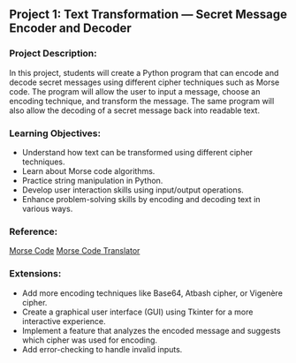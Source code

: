 ## **Project 1: Text Transformation — Secret Message Encoder and Decoder**

### **Project Description:**
In this project, students will create a Python program that can encode and decode secret messages using different cipher techniques such as Morse code. The program will allow the user to input a message, choose an encoding technique, and transform the message. The same program will also allow the decoding of a secret message back into readable text.

### **Learning Objectives:**
- Understand how text can be transformed using different cipher techniques.
- Learn about Morse code algorithms.
- Practice string manipulation in Python.
- Develop user interaction skills using input/output operations.
- Enhance problem-solving skills by encoding and decoding text in various ways.

### **Reference:**
[Morse Code](https://en.wikipedia.org/wiki/Morse_code)
[Morse Code Translator](https://morsecode.world/international/translator.html)

### **Extensions:**
- Add more encoding techniques like Base64, Atbash cipher, or Vigenère cipher.
- Create a graphical user interface (GUI) using Tkinter for a more interactive experience.
- Implement a feature that analyzes the encoded message and suggests which cipher was used for encoding.
- Add error-checking to handle invalid inputs.